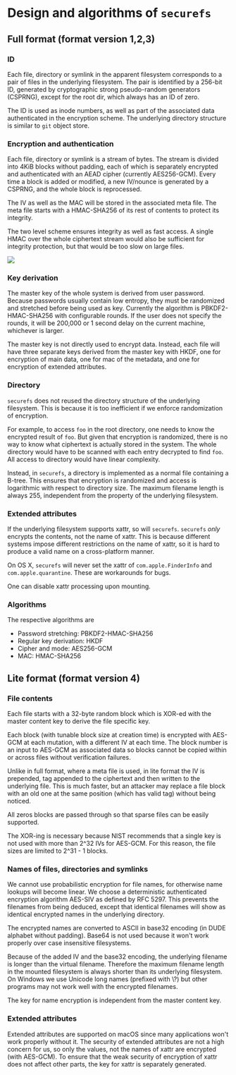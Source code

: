 # Design and algorithms of `securefs`

## Full format (format version 1,2,3)

### ID

Each file, directory or symlink in the apparent filesystem corresponds to a pair of files in the underlying filesystem. The pair is identified by a 256-bit ID, generated by cryptographic strong pseudo-random generators (CSPRNG), except for the root dir, which always has an ID of zero. 

The ID is used as inode numbers, as well as part of the associated data authenticated in the encryption scheme. The underlying directory structure is similar to `git` object store.

### Encryption and authentication

Each file, directory or symlink is a stream of bytes. The stream is divided into 4KiB blocks without padding, each of which is separately encrypted and authenticated with an AEAD cipher (currently AES256-GCM). Every time a block is added or modified, a new IV/nounce is generated by a CSPRNG, and the whole block is reprocessed.

The IV as well as the MAC will be stored in the associated meta file. The meta file starts with a HMAC-SHA256 of its rest of contents to protect its integrity.

The two level scheme ensures integrity as well as fast access. A single HMAC over the whole ciphertext stream would also be sufficient for integrity protection, but that would be too slow on large files.

<img src="https://netheril96.github.io/images/securefs/stream_structure.png"/>

### Key derivation

The master key of the whole system is derived from user password. Because passwords usually contain low entropy, they must be randomized and stretched before being used as key. Currently the algorithm is PBKDF2-HMAC-SHA256 with configurable rounds. If the user does not specify the rounds, it will be 200,000 or 1 second delay on the current machine, whichever is larger.

The master key is not directly used to encrypt data. Instead, each file will have three separate keys derived from the master key with HKDF, one for encryption of main data, one for mac of the metadata, and one for encryption of extended attributes.

### Directory

`securefs` does not reused the directory structure of the underlying filesystem. This is because it is too inefficient if we enforce randomization of encryption.

For example, to access `foo` in the root directory, one needs to know the encrypted result of `foo`. But given that encryption is randomized, there is no way to know what ciphertext is actually stored in the system. The whole directory would have to be scanned with each entry decrypted to find `foo`. All access to directory would have linear complexity.

Instead, in `securefs`, a directory is implemented as a normal file containing a B-tree. This ensures that encryption is randomized and access is logarithmic with respect to directory size. The maximum filename length is always 255, independent from the property of the underlying filesystem.

### Extended attributes

If the underlying filesystem supports xattr, so will `securefs`. `securefs` *only* encrypts the contents, not the name of xattr. This is because different systems impose different restrictions on the name of xattr, so it is hard to produce a valid name on a cross-platform manner.

On OS X, `securefs` will never set the xattr of `com.apple.FinderInfo` and `com.apple.quarantine`. These are workarounds for bugs.

One can disable xattr processing upon mounting.

### Algorithms

The respective algorithms are

* Password stretching: PBKDF2-HMAC-SHA256
* Regular key derivation: HKDF
* Cipher and mode: AES256-GCM
* MAC: HMAC-SHA256

## Lite format (format version 4)

### File contents

Each file starts with a 32-byte random block which is XOR-ed with the master content key to derive the file specific key. 

Each block (with tunable block size at creation time) is encrypted with AES-GCM at each mutation, with a different IV at each time. The block number is an input to AES-GCM as associated data so blocks cannot be copied within or across files without verification failures.

Unlike in full format, where a meta file is used, in lite format the IV is prepended, tag appended to the ciphertext and then written to the underlying file. This is much faster, but an attacker may replace a file block with an old one at the same position (which has valid tag) without being noticed.

All zeros blocks are passed through so that sparse files can be easily supported.

The XOR-ing is necessary because NIST recommends that a single key is not used with more than 2^32 IVs for AES-GCM. For this reason, the file sizes are limited to 2^31 - 1 blocks.

### Names of files, directories and symlinks

We cannot use probabilistic encryption for file names, for otherwise name lookups will become linear. We choose a deterministic authenticated encryption algorithm AES-SIV as defined by RFC 5297. This prevents the filenames from being deduced, except that identical filenames will show as identical encrypted names in the underlying directory.

The encrypted names are converted to ASCII in base32 encoding (in DUDE alphabet without padding). Base64 is not used because it won't work properly over case insensitive filesystems.

Because of the added IV and the base32 encoding, the underlying filename is longer than the virtual filename. Therefore the maximum filename length in the mounted filesystem is always shorter than its underlying filesystem. On Windows we use Unicode long names (prefixed with \\?\) but other programs may not work well with the encrypted filenames.

The key for name encryption is independent from the master content key.

### Extended attributes

Extended attributes are supported on macOS since many applications won't work properly without it. The security of extended attributes are not a high concern for us, so only the values, not the names of xattr are encrypted (with AES-GCM). To ensure that the weak security of encryption of xattr does not affect other parts, the key for xattr is separately generated.
